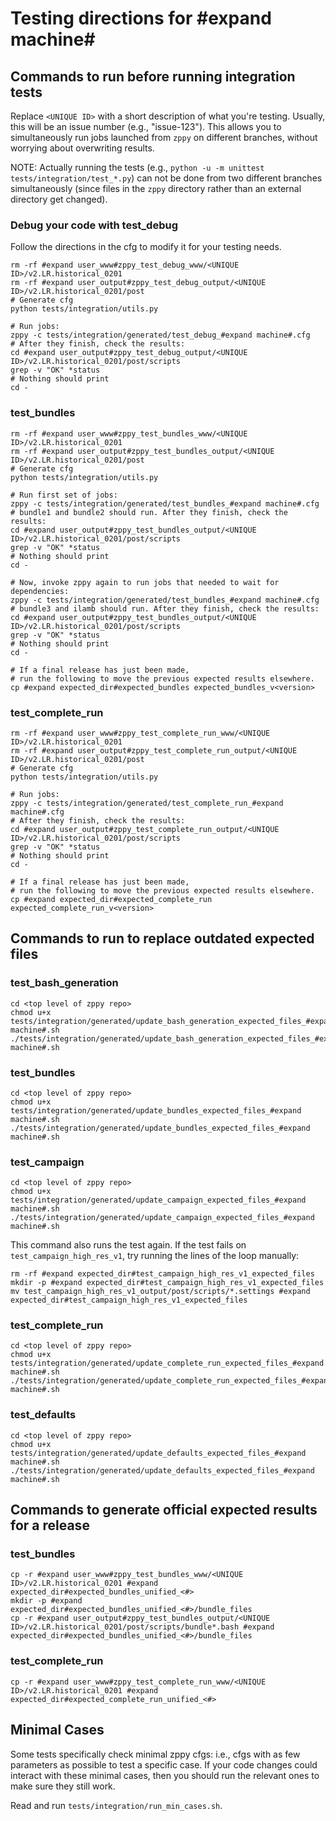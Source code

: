 # Testing directions for #expand machine#

## Commands to run before running integration tests

Replace `<UNIQUE ID>` with a short description of what you're testing.
Usually, this will be an issue number (e.g., "issue-123").
This allows you to simultaneously run jobs
launched from `zppy` on different branches,
without worrying about overwriting results.

NOTE: Actually running the tests (e.g., `python -u -m unittest tests/integration/test_*.py`)
can not be done from two different branches simultaneously
(since files in the `zppy` directory rather than an external directory get changed).

### Debug your code with test_debug

Follow the directions in the cfg to modify it for your testing needs.

```
rm -rf #expand user_www#zppy_test_debug_www/<UNIQUE ID>/v2.LR.historical_0201
rm -rf #expand user_output#zppy_test_debug_output/<UNIQUE ID>/v2.LR.historical_0201/post
# Generate cfg
python tests/integration/utils.py

# Run jobs:
zppy -c tests/integration/generated/test_debug_#expand machine#.cfg
# After they finish, check the results:
cd #expand user_output#zppy_test_debug_output/<UNIQUE ID>/v2.LR.historical_0201/post/scripts
grep -v "OK" *status
# Nothing should print
cd -
```

### test_bundles

```
rm -rf #expand user_www#zppy_test_bundles_www/<UNIQUE ID>/v2.LR.historical_0201
rm -rf #expand user_output#zppy_test_bundles_output/<UNIQUE ID>/v2.LR.historical_0201/post
# Generate cfg
python tests/integration/utils.py

# Run first set of jobs:
zppy -c tests/integration/generated/test_bundles_#expand machine#.cfg
# bundle1 and bundle2 should run. After they finish, check the results:
cd #expand user_output#zppy_test_bundles_output/<UNIQUE ID>/v2.LR.historical_0201/post/scripts
grep -v "OK" *status
# Nothing should print
cd -

# Now, invoke zppy again to run jobs that needed to wait for dependencies:
zppy -c tests/integration/generated/test_bundles_#expand machine#.cfg
# bundle3 and ilamb should run. After they finish, check the results:
cd #expand user_output#zppy_test_bundles_output/<UNIQUE ID>/v2.LR.historical_0201/post/scripts
grep -v "OK" *status
# Nothing should print
cd -

# If a final release has just been made,
# run the following to move the previous expected results elsewhere.
cp #expand expected_dir#expected_bundles expected_bundles_v<version>
```

### test_complete_run

```
rm -rf #expand user_www#zppy_test_complete_run_www/<UNIQUE ID>/v2.LR.historical_0201
rm -rf #expand user_output#zppy_test_complete_run_output/<UNIQUE ID>/v2.LR.historical_0201/post
# Generate cfg
python tests/integration/utils.py

# Run jobs:
zppy -c tests/integration/generated/test_complete_run_#expand machine#.cfg
# After they finish, check the results:
cd #expand user_output#zppy_test_complete_run_output/<UNIQUE ID>/v2.LR.historical_0201/post/scripts
grep -v "OK" *status
# Nothing should print
cd -

# If a final release has just been made,
# run the following to move the previous expected results elsewhere.
cp #expand expected_dir#expected_complete_run expected_complete_run_v<version>
```

## Commands to run to replace outdated expected files

### test_bash_generation

```
cd <top level of zppy repo>
chmod u+x tests/integration/generated/update_bash_generation_expected_files_#expand machine#.sh
./tests/integration/generated/update_bash_generation_expected_files_#expand machine#.sh
```

### test_bundles

```
cd <top level of zppy repo>
chmod u+x tests/integration/generated/update_bundles_expected_files_#expand machine#.sh
./tests/integration/generated/update_bundles_expected_files_#expand machine#.sh
```

### test_campaign

```
cd <top level of zppy repo>
chmod u+x tests/integration/generated/update_campaign_expected_files_#expand machine#.sh
./tests/integration/generated/update_campaign_expected_files_#expand machine#.sh
```
This command also runs the test again.
If the test fails on `test_campaign_high_res_v1`, try running the lines of the loop manually:
```
rm -rf #expand expected_dir#test_campaign_high_res_v1_expected_files
mkdir -p #expand expected_dir#test_campaign_high_res_v1_expected_files
mv test_campaign_high_res_v1_output/post/scripts/*.settings #expand expected_dir#test_campaign_high_res_v1_expected_files
```

### test_complete_run

```
cd <top level of zppy repo>
chmod u+x tests/integration/generated/update_complete_run_expected_files_#expand machine#.sh
./tests/integration/generated/update_complete_run_expected_files_#expand machine#.sh
```

### test_defaults

```
cd <top level of zppy repo>
chmod u+x tests/integration/generated/update_defaults_expected_files_#expand machine#.sh
./tests/integration/generated/update_defaults_expected_files_#expand machine#.sh
```

## Commands to generate official expected results for a release

### test_bundles

```
cp -r #expand user_www#zppy_test_bundles_www/<UNIQUE ID>/v2.LR.historical_0201 #expand expected_dir#expected_bundles_unified_<#>
mkdir -p #expand expected_dir#expected_bundles_unified_<#>/bundle_files
cp -r #expand user_output#zppy_test_bundles_output/<UNIQUE ID>/v2.LR.historical_0201/post/scripts/bundle*.bash #expand expected_dir#expected_bundles_unified_<#>/bundle_files
```

### test_complete_run

```
cp -r #expand user_www#zppy_test_complete_run_www/<UNIQUE ID>/v2.LR.historical_0201 #expand expected_dir#expected_complete_run_unified_<#>
```

## Minimal Cases

Some tests specifically check minimal zppy cfgs:
i.e., cfgs with as few parameters as possible to test a specific case.
If your code changes could interact with these minimal cases,
then you should run the relevant ones to make sure they still work.

Read and run `tests/integration/run_min_cases.sh`.
